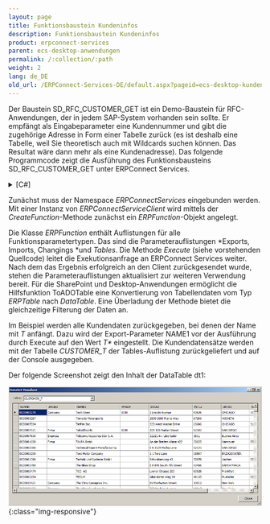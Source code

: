 ```yaml
---
layout: page
title: Funktionsbaustein Kundeninfos
description: Funktionsbaustein Kundeninfos
product: erpconnect-services
parent: ecs-desktop-anwendungen
permalink: /:collection/:path
weight: 2
lang: de_DE
old_url: /ERPConnect-Services-DE/default.aspx?pageid=ecs-desktop-kundeninfos
---
```


Der Baustein SD_RFC_CUSTOMER_GET ist ein Demo-Baustein für RFC-Anwendungen, der in jedem SAP-System vorhanden sein sollte. Er empfängt als Eingabeparameter eine Kundennummer und gibt die zugehörige Adresse in Form einer Tabelle zurück (es ist deshalb eine Tabelle, weil Sie theoretisch auch mit Wildcards suchen können. Das Resultat wäre dann mehr als eine Kundenadresse). Das folgende Programmcode zeigt die Ausführung des Funktionsbausteins SD_RFC_CUSTOMER_GET unter ERPConnect Services.

<details>
<summary>[C#]</summary>
{% highlight csharp %}
using ERPConnectServices;  
//...  
ERPConnectServiceClient client = new ERPConnectServiceClient("http://SERVERNAME");  
ERPFunction function = client.CreateFunction("SD_RFC_CUSTOMER_GET");  
function.Exports["NAME1"].ParamValue = "T*";  
function.Execute();  
      
DataTable dt1 = function.Tables["CUSTOMER_T"].ToADOTable();  
DataTable dt2 = function.Tables["CUSTOMER_T"].ToADOTable("ORT01 = 'CHICAGO'");  
      
foreach(ERPStructure row in function.Tables["CUSTOMER_T"])  
 Console.WriteLine(row["NAME1"] + ", " + row["ORT01"]);
{% endhighlight %}
</details>

Zunächst muss der Namespace *ERPConnectServices* eingebunden werden. Mit einer Instanz von *ERPConnectServiceClient* wird mittels der *CreateFunction*-Methode zunächst ein *ERPFunction*-Objekt angelegt.

Die Klasse *ERPFunction* enthält Auflistungen für alle Funktionsparametertypen. Das sind die Parameterauflistungen *Exports, Imports, Changings *und *Tables*. Die Methode *Execute* (siehe vorstehenden Quellcode) leitet die Exekutionsanfrage an ERPConnect Services weiter. <br>
Nach dem das Ergebnis erfolgreich an den Client zurückgesendet wurde, stehen die Parameterauflistungen aktualisiert zur weiteren Verwendung bereit. Für die SharePoint und Desktop-Anwendungen ermöglicht die Hilfsfunktion ToADOTable eine Konvertierung von Tabellendaten vom Typ *ERPTable* nach *DataTable*. Eine Überladung der Methode bietet die gleichzeitige Filterung der Daten an.

Im Beispiel werden alle Kundendaten zurückgegeben, bei denen der Name mit *T* anfängt. Dazu wird der Export-Parameter NAME1 vor der Ausführung durch Execute auf den Wert _T*_ eingestellt. Die Kundendatensätze werden mit der Tabelle *CUSTOMER_T* der Tables-Auflistung zurückgeliefert und auf der Console ausgegeben.

Der folgende Screenshot zeigt den Inhalt der DataTable dt1:


![ECS-VS-Function-Preview](/img/content/ECS-VS-Function-Preview.png){:class="img-responsive"}
